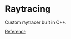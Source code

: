 # Raytracing
Custom raytracer built in C++.

<a href="https://raytracing.github.io/books/RayTracingInOneWeekend.html#overview"> Reference <a>